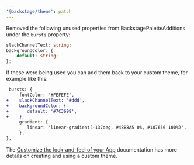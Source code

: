 ```yaml
---
'@backstage/theme': patch
---
```


Removed the following unused properties from BackstagePaletteAdditions under the `bursts` property:

```ts
slackChannelText: string;
backgroundColor: {
    default: string;
};
```

If these were being used you can add them back to your custom theme, for example like this:

```diff
 bursts: {
     fontColor: '#FEFEFE',
+    slackChannelText: '#ddd',
+    backgroundColor: {
+       default: '#7C3699',
+    },
     gradient: {
        linear: 'linear-gradient(-137deg, #4BB8A5 0%, #187656 100%)',
     },
},
```

The [Customize the look-and-feel of your App](https://backstage.io/docs/getting-started/app-custom-theme) documentation has more details on creating and using a custom theme.
